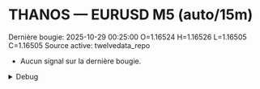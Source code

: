 # THANOS — EURUSD M5 (auto/15m)
Dernière bougie: 2025-10-29 00:25:00  O=1.16524  H=1.16526  L=1.16505  C=1.16505
Source active: twelvedata_repo

- Aucun signal sur la dernière bougie.

<details><summary>Debug</summary>

- TD_API_KEY manquant.

</details>